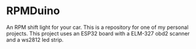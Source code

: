 # RPMDuino
An RPM shift light for your car. This is a repository for one of my personal projects. This project uses an ESP32 board with a ELM-327 obd2 scanner and a ws2812 led strip.

